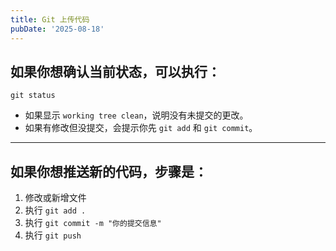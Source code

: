 ```yaml
---
title: Git 上传代码
pubDate: '2025-08-18'
---
```


## 如果你想确认当前状态，可以执行：

```
git status
```

- 如果显示 `working tree clean`，说明没有未提交的更改。
- 如果有修改但没提交，会提示你先 `git add` 和 `git commit`。

------

## 如果你想推送新的代码，步骤是：

1. 修改或新增文件
2. 执行 `git add .`
3. 执行 `git commit -m "你的提交信息"`
4. 执行 `git push`